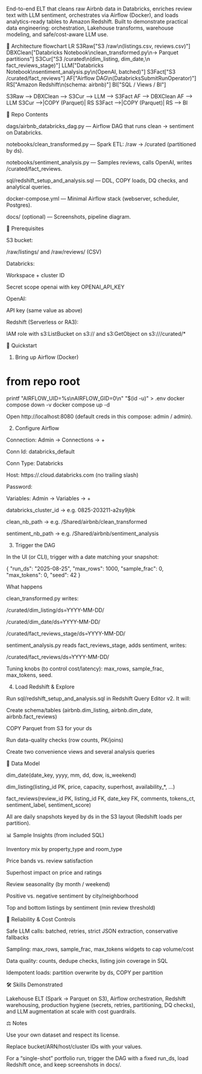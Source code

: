 End-to-end ELT that cleans raw Airbnb data in Databricks, enriches review text with LLM sentiment, orchestrates via Airflow (Docker), and loads analytics-ready tables to Amazon Redshift. Built to demonstrate practical data engineering: orchestration, Lakehouse transforms, warehouse modeling, and safe/cost-aware LLM use.

🧭 Architecture
flowchart LR
  S3Raw["S3 /raw\n(listings.csv, reviews.csv)"]
  DBXClean["Databricks Notebook\nclean_transformed.py\n→ Parquet partitions"]
  S3Cur["S3 /curated\n(dim_listing, dim_date,\n  fact_reviews_stage)"]
  LLM["Databricks Notebook\nsentiment_analysis.py\n(OpenAI, batched)"]
  S3Fact["S3 /curated/fact_reviews"]
  AF["Airflow DAG\n(DatabricksSubmitRunOperator)"]
  RS["Amazon Redshift\n(schema: airbnb)"]
  BI["SQL / Views / BI"]

  S3Raw --> DBXClean --> S3Cur --> LLM --> S3Fact
  AF --> DBXClean
  AF --> LLM
  S3Cur -->|COPY (Parquet)| RS
  S3Fact -->|COPY (Parquet)| RS --> BI

📁 Repo Contents

dags/airbnb_databricks_dag.py — Airflow DAG that runs clean → sentiment on Databricks.

notebooks/clean_transformed.py — Spark ETL: /raw → /curated (partitioned by ds).

notebooks/sentiment_analysis.py — Samples reviews, calls OpenAI, writes /curated/fact_reviews.

sql/redshift_setup_and_analysis.sql — DDL, COPY loads, DQ checks, and analytical queries.

docker-compose.yml — Minimal Airflow stack (webserver, scheduler, Postgres).

docs/ (optional) — Screenshots, pipeline diagram.

🔧 Prerequisites

S3 bucket:

/raw/listings/ and /raw/reviews/ (CSV)

Databricks:

Workspace + cluster ID

Secret scope openai with key OPENAI_API_KEY

OpenAI:

API key (same value as above)

Redshift (Serverless or RA3):

IAM role with s3:ListBucket on s3://<your-bucket> and
s3:GetObject on s3://<your-bucket>/curated/*

🚀 Quickstart
1) Bring up Airflow (Docker)
# from repo root
printf "AIRFLOW_UID=%s\nAIRFLOW_GID=0\n" "$(id -u)" > .env
docker compose down -v
docker compose up -d


Open http://localhost:8080
 (default creds in this compose: admin / admin).

2) Configure Airflow

Connection: Admin → Connections → +

Conn Id: databricks_default

Conn Type: Databricks

Host: https://<your-workspace>.cloud.databricks.com (no trailing slash)

Password: <your-Databricks-PAT>

Variables: Admin → Variables → +

databricks_cluster_id → e.g. 0825-203211-a2sy9jbk

clean_nb_path → e.g. /Shared/airbnb/clean_transformed

sentiment_nb_path → e.g. /Shared/airbnb/sentiment_analysis

3) Trigger the DAG

In the UI (or CLI), trigger with a date matching your snapshot:

{
  "run_ds": "2025-08-25",
  "max_rows": 1000,
  "sample_frac": 0,
  "max_tokens": 0,
  "seed": 42
}


What happens

clean_transformed.py writes:

/curated/dim_listing/ds=YYYY-MM-DD/

/curated/dim_date/ds=YYYY-MM-DD/

/curated/fact_reviews_stage/ds=YYYY-MM-DD/

sentiment_analysis.py reads fact_reviews_stage, adds sentiment, writes:

/curated/fact_reviews/ds=YYYY-MM-DD/

Tuning knobs (to control cost/latency): max_rows, sample_frac, max_tokens, seed.

4) Load Redshift & Explore

Run sql/redshift_setup_and_analysis.sql in Redshift Query Editor v2.
It will:

Create schema/tables (airbnb.dim_listing, airbnb.dim_date, airbnb.fact_reviews)

COPY Parquet from S3 for your ds

Run data-quality checks (row counts, PK/joins)

Create two convenience views and several analysis queries

🧱 Data Model

dim_date(date_key, yyyy, mm, dd, dow, is_weekend)

dim_listing(listing_id PK, price, capacity, superhost, availability_*, …)

fact_reviews(review_id PK, listing_id FK, date_key FK, comments, tokens_ct, sentiment_label, sentiment_score)

All are daily snapshots keyed by ds in the S3 layout (Redshift loads per partition).

📊 Sample Insights (from included SQL)

Inventory mix by property_type and room_type

Price bands vs. review satisfaction

Superhost impact on price and ratings

Review seasonality (by month / weekend)

Positive vs. negative sentiment by city/neighborhood

Top and bottom listings by sentiment (min review threshold)

🧪 Reliability & Cost Controls

Safe LLM calls: batched, retries, strict JSON extraction, conservative fallbacks

Sampling: max_rows, sample_frac, max_tokens widgets to cap volume/cost

Data quality: counts, dedupe checks, listing join coverage in SQL

Idempotent loads: partition overwrite by ds, COPY per partition

🛠️ Skills Demonstrated

Lakehouse ELT (Spark → Parquet on S3), Airflow orchestration, Redshift warehousing, production hygiene (secrets, retries, partitioning, DQ checks), and LLM augmentation at scale with cost guardrails.

⚖️ Notes

Use your own dataset and respect its license.

Replace bucket/ARN/host/cluster IDs with your values.

For a “single-shot” portfolio run, trigger the DAG with a fixed run_ds, load Redshift once, and keep screenshots in docs/.
